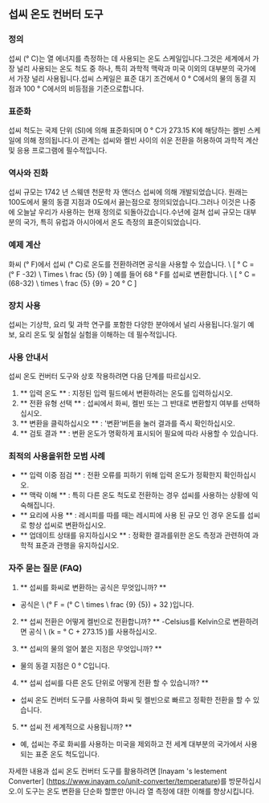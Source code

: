 ## 섭씨 온도 컨버터 도구

### 정의
섭씨 (° C)는 열 에너지를 측정하는 데 사용되는 온도 스케일입니다.그것은 세계에서 가장 널리 사용되는 온도 척도 중 하나, 특히 과학적 맥락과 미국 이외의 대부분의 국가에서 가장 널리 사용됩니다.섭씨 스케일은 표준 대기 조건에서 0 ° C에서의 물의 동결 지점과 100 ° C에서의 비등점을 기준으로합니다.

### 표준화
섭씨 척도는 국제 단위 (SI)에 의해 표준화되며 0 ° C가 273.15 K에 해당하는 켈빈 스케일에 의해 정의됩니다.이 관계는 섭씨와 켈빈 사이의 쉬운 전환을 허용하여 과학적 계산 및 응용 프로그램에 필수적입니다.

### 역사와 진화
섭씨 규모는 1742 년 스웨덴 천문학 자 앤더스 섭씨에 의해 개발되었습니다. 원래는 100도에서 물의 동결 지점과 0도에서 끓는점으로 정의되었습니다.그러나 이것은 나중에 오늘날 우리가 사용하는 현재 정의로 되돌아갔습니다.수년에 걸쳐 섭씨 규모는 대부분의 국가, 특히 유럽과 아시아에서 온도 측정의 표준이되었습니다.

### 예제 계산
화씨 (° F)에서 섭씨 (° C)로 온도를 전환하려면 공식을 사용할 수 있습니다.
\ [
° C = (° F -32) \ Times \ frac {5} {9}
\]
예를 들어 68 ° F를 섭씨로 변환합니다.
\ [
° C = (68-32) \ times \ frac {5} {9} = 20 ° C
\]

### 장치 사용
섭씨는 기상학, 요리 및 과학 연구를 포함한 다양한 분야에서 널리 사용됩니다.일기 예보, 요리 온도 및 실험실 실험을 이해하는 데 필수적입니다.

### 사용 안내서
섭씨 온도 컨버터 도구와 상호 작용하려면 다음 단계를 따르십시오.
1. ** 입력 온도 ** : 지정된 입력 필드에서 변환하려는 온도를 입력하십시오.
2. ** 전환 유형 선택 ** : 섭씨에서 화씨, 켈빈 또는 그 반대로 변환할지 여부를 선택하십시오.
3. ** 변환을 클릭하십시오 ** : '변환'버튼을 눌러 결과를 즉시 확인하십시오.
4. ** 검토 결과 ** : 변환 온도가 명확하게 표시되어 필요에 따라 사용할 수 있습니다.

### 최적의 사용을위한 모범 사례
- ** 입력 이중 점검 ** : 전환 오류를 피하기 위해 입력 온도가 정확한지 확인하십시오.
- ** 맥락 이해 ** : 특히 다른 온도 척도로 전환하는 경우 섭씨를 사용하는 상황에 익숙해집니다.
- ** 요리에 사용 ** : 레시피를 따를 때는 레시피에 사용 된 규모 인 경우 온도를 섭씨로 항상 섭씨로 변환하십시오.
- ** 업데이트 상태를 유지하십시오 ** : 정확한 결과를위한 온도 측정과 관련하여 과학적 표준과 관행을 유지하십시오.

### 자주 묻는 질문 (FAQ)

1. ** 섭씨를 화씨로 변환하는 공식은 무엇입니까? **
- 공식은 \ (° F = (° C \ times \ frac {9} {5}) + 32 \)입니다.

2. ** 섭씨 전환은 어떻게 켈빈으로 전환합니까? **
-Celsius를 Kelvin으로 변환하려면 공식 \ (k = ° C + 273.15 \)를 사용하십시오.

3. ** 섭씨의 물의 얼어 붙은 지점은 무엇입니까? **
- 물의 동결 지점은 0 ° C입니다.

4. ** 섭씨 섭씨를 다른 온도 단위로 어떻게 전환 할 수 있습니까? **
- 섭씨 온도 컨버터 도구를 사용하여 화씨 및 켈빈으로 빠르고 정확한 전환을 할 수 있습니다.

5. ** 섭씨 전 세계적으로 사용됩니까? **
- 예, 섭씨는 주로 화씨를 사용하는 미국을 제외하고 전 세계 대부분의 국가에서 사용되는 표준 온도 척도입니다.

자세한 내용과 섭씨 온도 컨버터 도구를 활용하려면 [Inayam 's lestement Converter] (https://www.inayam.co/unit-converter/temperature)를 방문하십시오.이 도구는 온도 변환을 단순화 할뿐만 아니라 열 측정에 대한 이해를 향상시킵니다.